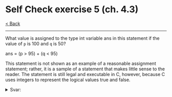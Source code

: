 # Self Check exercise 5 (ch. 4.3)

[< Back](../README.md)

---

What value is assigned to the type int variable ans in this statement if the value of `p` is 100 and `q` is 50?

ans = (p > 95) + (q < 95)

This statement is not shown as an example of a reasonable assignment statement; rather, it is a sample of a statement that makes little sense to the reader. The statement is still legal and executable in C, however, because C uses integers to represent the logical values true and false.

<details>
  <summary>Svar: </summary>

  > `ans` får værdien 2.

</details>
